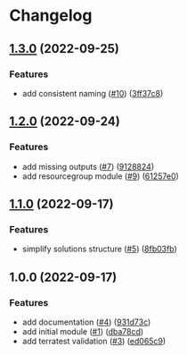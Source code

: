 # Changelog

## [1.3.0](https://github.com/aztfmods/module-azurerm-law/compare/v1.2.0...v1.3.0) (2022-09-25)


### Features

* add consistent naming ([#10](https://github.com/aztfmods/module-azurerm-law/issues/10)) ([3ff37c8](https://github.com/aztfmods/module-azurerm-law/commit/3ff37c83d4c2e272055ac859a7106fd83ca6c3b5))

## [1.2.0](https://github.com/aztfmods/module-azurerm-law/compare/v1.1.0...v1.2.0) (2022-09-24)


### Features

* add missing outputs ([#7](https://github.com/aztfmods/module-azurerm-law/issues/7)) ([9128824](https://github.com/aztfmods/module-azurerm-law/commit/9128824414e60e6f67d9a447253828b85119920e))
* add resourcegroup module ([#9](https://github.com/aztfmods/module-azurerm-law/issues/9)) ([61257e0](https://github.com/aztfmods/module-azurerm-law/commit/61257e0ad94237b1d4d539bd7c8959c30c1528eb))

## [1.1.0](https://github.com/aztfmods/module-azurerm-law/compare/v1.0.0...v1.1.0) (2022-09-17)


### Features

* simplify solutions structure ([#5](https://github.com/aztfmods/module-azurerm-law/issues/5)) ([8fb03fb](https://github.com/aztfmods/module-azurerm-law/commit/8fb03fb4c90e79907fc13cce7a97b19d826ac9ed))

## 1.0.0 (2022-09-17)


### Features

* add documentation ([#4](https://github.com/aztfmods/module-azurerm-law/issues/4)) ([931d73c](https://github.com/aztfmods/module-azurerm-law/commit/931d73c7fcbe218274eabb0efb88c239fab24de6))
* add initial module ([#1](https://github.com/aztfmods/module-azurerm-law/issues/1)) ([dba78cd](https://github.com/aztfmods/module-azurerm-law/commit/dba78cd987b680c969cc3093d1dffa730ea126d6))
* add terratest validation ([#3](https://github.com/aztfmods/module-azurerm-law/issues/3)) ([ed065c9](https://github.com/aztfmods/module-azurerm-law/commit/ed065c9b13c8b7b7cae496cc012073ccb7891388))
